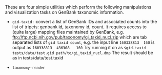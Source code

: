 These are four simple utilities which perform the following manipulations and visualization tasks on GenBank 
taxonomic information.

+ `gid-taxid` : convert a list of GenBank IDs and associated counts into the list of tripets: genbank id, taxonomy id, count. 
It requires access to (quite large) mapping files maintained by GenBank, e.g. ftp://ftp.ncbi.nih.gov/pub/taxonomy/gi_taxid_nucl.zip
which are tab separated lists of  `gid taxid count`, e.g. the input line `160338813  160` is output as `160338813  436308	160`
Try running it on as `$gid-taxid tests/data/test.gid path/to/gi_taxid_nucl.dmp` The result should be as in tests/data/test.taxid 

+ `taxonomy-reader`